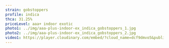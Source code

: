 ```yaml
---
strain: gobstoppers
profile: indica
thca: 31.25%
priceLevel: aaa+ indoor exotic
photo1: ../img/aaa-plus-indoor-ex_indica_gobstoppers_1.jpg
photo2: ../img/aaa-plus-indoor-ex_indica_gobstoppers_2.jpg
video1: https://player.cloudinary.com/embed/?cloud_name=dcf9dmvo5&public_id=aaa-plus-indoor-ex_indica_gobstoppers_vgzaqs&profile=flower
---
```

